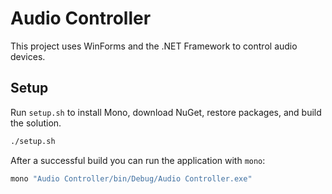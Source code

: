 # Audio Controller

This project uses WinForms and the .NET Framework to control audio devices.

## Setup

Run `setup.sh` to install Mono, download NuGet, restore packages, and build the solution.

```bash
./setup.sh
```

After a successful build you can run the application with `mono`:

```bash
mono "Audio Controller/bin/Debug/Audio Controller.exe"
```

